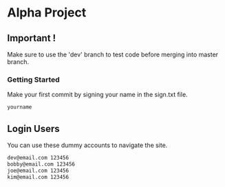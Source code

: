 # Alpha Project

## Important !
Make sure to use the 'dev' branch to test code before merging into master branch.

### Getting Started
Make your first commit by signing your name in the sign.txt file.

```js
yourname
```

## Login Users
You can use these dummy accounts to navigate the site.

```sh
dev@email.com 123456
bobby@email.com 123456
joe@email.com 123456
kim@email.com 123456
```
